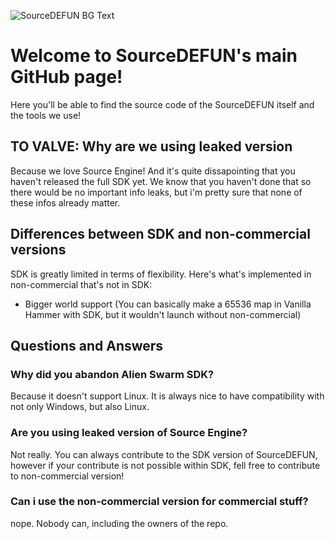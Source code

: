 ![SourceDEFUN BG Text](https://github.com/user-attachments/assets/6eeff827-92bd-49f3-8b86-f022b1db78a4)
# Welcome to SourceDEFUN's main GitHub page!
Here you'll be able to find the source code of the SourceDEFUN itself and the tools we use!

## TO VALVE: Why are we using leaked version
Because we love Source Engine! And it's quite dissapointing that you haven't released the full SDK yet. We know that you haven't done that so there would be no important info leaks, but i'm pretty sure that none of these infos already matter.

## Differences between SDK and non-commercial versions
SDK is greatly limited in terms of flexibility. Here's what's implemented in non-commercial that's not in SDK:
* Bigger world support (You can basically make a 65536 map in Vanilla Hammer with SDK, but it wouldn't launch without non-commercial)


## Questions and Answers
### Why did you abandon Alien Swarm SDK?
Because it doesn't support Linux. It is always nice to have compatibility with not only Windows, but also Linux.
### Are you using leaked version of Source Engine?
Not really. You can always contribute to the SDK version of SourceDEFUN, however if your contribute is not possible within SDK, fell free to contribute to non-commercial version!
### Can i use the non-commercial version for commercial stuff?
nope. Nobody can, including the owners of the repo.
